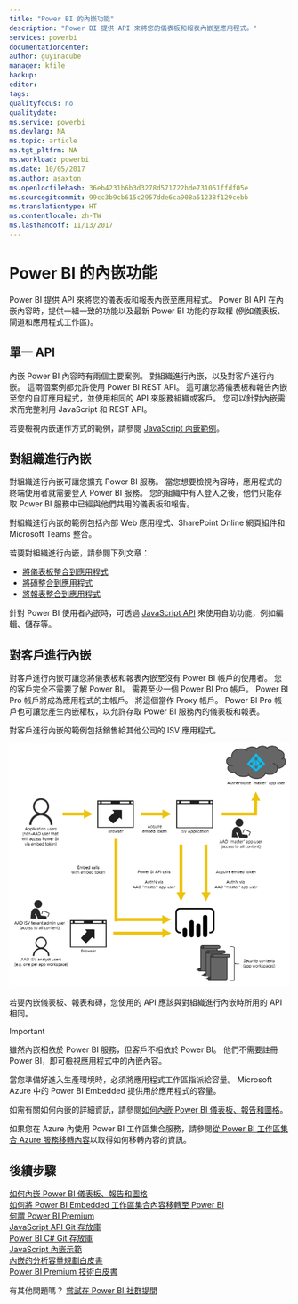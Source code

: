 ```yaml
---
title: "Power BI 的內嵌功能"
description: "Power BI 提供 API 來將您的儀表板和報表內嵌至應用程式。"
services: powerbi
documentationcenter: 
author: guyinacube
manager: kfile
backup: 
editor: 
tags: 
qualityfocus: no
qualitydate: 
ms.service: powerbi
ms.devlang: NA
ms.topic: article
ms.tgt_pltfrm: NA
ms.workload: powerbi
ms.date: 10/05/2017
ms.author: asaxton
ms.openlocfilehash: 36eb4231b6b3d3278d571722bde731051ffdf05e
ms.sourcegitcommit: 99cc3b9cb615c2957dde6ca908a51238f129cebb
ms.translationtype: HT
ms.contentlocale: zh-TW
ms.lasthandoff: 11/13/2017
---
```

# <a name="embedding-with-power-bi"></a>Power BI 的內嵌功能
Power BI 提供 API 來將您的儀表板和報表內嵌至應用程式。 Power BI API 在內嵌內容時，提供一組一致的功能以及最新 Power BI 功能的存取權 (例如儀表板、閘道和應用程式工作區)。

## <a name="a-single-api"></a>單一 API
內嵌 Power BI 內容時有兩個主要案例。 對組織進行內嵌，以及對客戶進行內嵌。 這兩個案例都允許使用 Power BI REST API。 這可讓您將儀表板和報告內嵌至您的自訂應用程式，並使用相同的 API 來服務組織或客戶。 您可以針對內嵌需求而完整利用 JavaScript 和 REST API。

若要檢視內嵌運作方式的範例，請參閱 [JavaScript 內嵌範例](https://microsoft.github.io/PowerBI-JavaScript/demo/)。

## <a name="embedding-for-your-organization"></a>對組織進行內嵌
對組織進行內嵌可讓您擴充 Power BI 服務。 當您想要檢視內容時，應用程式的終端使用者就需要登入 Power BI 服務。 您的組織中有人登入之後，他們只能存取 Power BI 服務中已經與他們共用的儀表板和報告。 

對組織進行內嵌的範例包括內部 Web 應用程式、SharePoint Online 網頁組件和 Microsoft Teams 整合。

若要對組織進行內嵌，請參閱下列文章：

* [將儀表板整合到應用程式](integrate-dashboard.md)
* [將磚整合到應用程式](integrate-tile.md)
* [將報表整合到應用程式](integrate-report.md)

針對 Power BI 使用者內嵌時，可透過 [JavaScript API](https://github.com/Microsoft/PowerBI-JavaScript) 來使用自助功能，例如編輯、儲存等。

## <a name="embedding-for-your-customers"></a>對客戶進行內嵌
對客戶進行內嵌可讓您將儀表板和報表內嵌至沒有 Power BI 帳戶的使用者。 您的客戶完全不需要了解 Power BI。 需要至少一個 Power BI Pro 帳戶。 Power BI Pro 帳戶將成為應用程式的主帳戶。 將這個當作 Proxy 帳戶。 Power BI Pro 帳戶也可讓您產生內嵌權杖，以允許存取 Power BI 服務內的儀表板和報表。 

對客戶進行內嵌的範例包括銷售給其他公司的 ISV 應用程式。

![對客戶進行內嵌的內嵌流程](media/embedding/powerbi-embed-flow.png)

若要內嵌儀表板、報表和磚，您使用的 API 應該與對組織進行內嵌時所用的 API 相同。

> [!IMPORTANT]
> 雖然內嵌相依於 Power BI 服務，但客戶不相依於 Power BI。 他們不需要註冊 Power BI，即可檢視應用程式中的內嵌內容。
> 
> 

當您準備好進入生產環境時，必須將應用程式工作區指派給容量。 Microsoft Azure 中的 Power BI Embedded 提供用於應用程式的容量。

如需有關如何內嵌的詳細資訊，請參閱[如何內嵌 Power BI 儀表板、報告和圖格](embedding-content.md)。

如果您在 Azure 內使用 Power BI 工作區集合服務，請參閱[從 Power BI 工作區集合 Azure 服務移轉內容](migrate-from-powerbi-embedded.md)以取得如何移轉內容的資訊。

## <a name="next-steps"></a>後續步驟
[如何內嵌 Power BI 儀表板、報告和圖格](embedding-content.md)  
[如何將 Power BI Embedded 工作區集合內容移轉至 Power BI](migrate-from-powerbi-embedded.md)  
[何謂 Power BI Premium](../service-premium.md)  
[JavaScript API Git 存放庫](https://github.com/Microsoft/PowerBI-JavaScript)  
[Power BI C# Git 存放庫](https://github.com/Microsoft/PowerBI-CSharp)  
[JavaScript 內嵌示範](https://microsoft.github.io/PowerBI-JavaScript/demo/)  
[內嵌的分析容量規劃白皮書](https://aka.ms/pbiewhitepaper)  
[Power BI Premium 技術白皮書](https://aka.ms/pbipremiumwhitepaper)  

有其他問題嗎？ [嘗試在 Power BI 社群提問](http://community.powerbi.com/)

